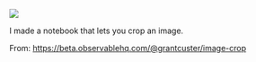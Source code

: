 ![](https://db-feed.s3.amazonaws.com/legacy/Screen_Shot_2019_01_19_at_8_53_14_PM-1547949290702.png)

I made a notebook that lets you crop an image.

From: https://beta.observablehq.com/@grantcuster/image-crop
